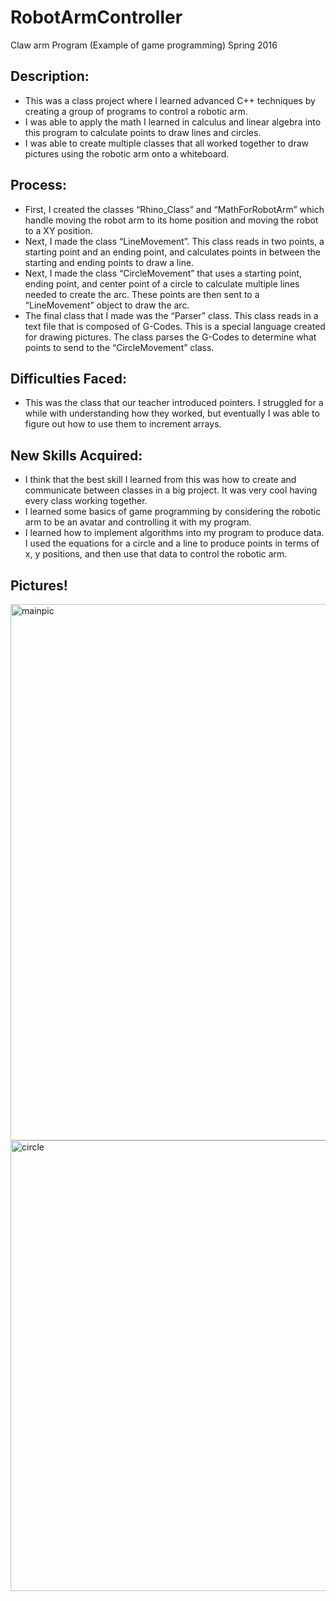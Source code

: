 # RobotArmController

Claw arm Program (Example of game programming) Spring 2016

## Description:
- This was a class project where I learned advanced C++ techniques by creating a group of programs to control a robotic arm.
- I was able to apply the math I learned in calculus and linear algebra into this program to calculate points to draw lines and circles.
- I was able to create multiple classes that all worked together to draw pictures using the robotic arm onto a whiteboard.

## Process: 
- First, I created the classes “Rhino_Class” and “MathForRobotArm” which handle moving the robot arm to its home position and moving the robot to a XY position.
- Next, I made the class “LineMovement”. This class reads in two points, a starting point and an ending point, and calculates points in between the starting and ending points to draw a line.
- Next, I made the class “CircleMovement” that uses a starting point, ending point, and center point of a circle to calculate multiple lines needed to create the arc. These points are then sent to a “LineMovement” object to draw the arc.
- The final class that I made was the “Parser” class. This class reads in a text file that is composed of G-Codes. This is a special language created for drawing pictures. The class parses the G-Codes to determine what points to send to the “CircleMovement” class.

## Difficulties Faced:
- This was the class that our teacher introduced pointers. I struggled for a while with understanding how they worked, but eventually I was able to figure out how to use them to increment arrays.

## New Skills Acquired:
- I think that the best skill I learned from this was how to create and communicate between classes in a big project. It was very cool having every class working together.
- I learned some basics of game programming by considering the robotic arm to be an avatar and controlling it with my program. 
- I learned how to implement algorithms into my program to produce data. I used the equations for a circle and a line to produce points in terms of x, y positions, and then use that data to control the robotic arm.

## Pictures!
<img width="858" alt="mainpic" src="https://user-images.githubusercontent.com/28938321/33309485-1c626428-d3d3-11e7-8174-edec0f411c4c.png">
<img width="721" alt="circle" src="https://user-images.githubusercontent.com/28938321/33309483-1ad9641c-d3d3-11e7-81b6-fdc1a993dc41.png">
